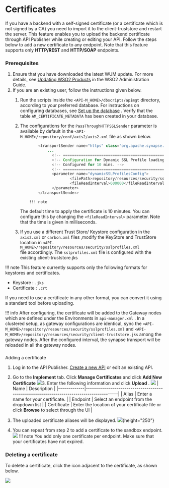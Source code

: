 # Certificates

If you have a backend with a self-signed certificate (or a certificate which is not signed by a CA) you need to import it to the client-truststore and restart the server. This feature enables you to upload the backend certificate through API Publisher while creating or editing your API. Follow the steps below to add a new certificate to any endpoint. Note that this feature supports only **HTTP/REST** and **HTTP/SOAP** endpoints.

### Prerequisites

1.  Ensure that you have downloaded the latest WUM update. For more details, see [Updating WSO2 Products](https://docs.wso2.com/display/ADMIN44x/Updating+WSO2+Products) in the WSO2 Administration Guide.
2.  If you are an existing user, follow the instructions given below.
    1.  Run the scripts inside the `<API-M_HOME>/dbscripts/apimgt` directory, according to your preferred database. For instructions on configuring databases, see [Set up the database](https://docs.wso2.com/display/AM260/Changing+the+Default+API-M+Databases#ChangingtheDefaultAPI-MDatabases-Step1-Setupthedatabase) . Verify that the table `AM_CERTIFICATE_METADATA` has been created in your database.

    2.  The configurations for the `PassThroughHTTPSSLSender` parameter is available by default in the `<API-M_HOME>/repository/conf/axis2/axis2.xml` file as shown below.

        ``` java
                <transportSender name="https" class="org.apache.synapse.transport.passthru.PassThroughHttpSSLSender">
                    ...
                      <!-- ============================================== -->
                      <!-- Configuration for Dynamic SSL Profile loading. -->
                      <!-- Configured for 10 mins. -->
                      <!-- ============================================== -->
                      <parameter name="dynamicSSLProfilesConfig">
                              <filePath>repository/resources/security/sslprofiles.xml</filePath>
                              <fileReadInterval>600000</fileReadInterval>
                      </parameter>
                </transportSender>
        ```

                !!! note
        The default time to apply the certificate is 10 minutes. You can configure this by changing the `<fileReadInterval>` parameter. Note that the time is given in milliseconds.


    3.  If you use a different Trust Store/ Keystore configuration in the `axis2.xml` or `carbon.xml` files ,modify the KeyStore and TrustStore location in `<API-M_HOME>/repository/resources/security/sslprofiles.xml` file accordingly. The `sslprofiles.xml` file is configured with the existing client-truststore.jks

!!! note
This feature currently supports only the following formats for keystores and certificates.

-   Keystore : `.jks          `
-   Certificate : `.crt          `

If you need to use a certificate in any other format, you can convert it using a standard tool before uploading.


!!! info
After configuring, the certificate will be added to the Gateway nodes which are defined under the Environments in `api-manager.xml` . In a clustered setup, as gateway configurations are identical, sync the `<API-M_HOME>/repository/resources/security/sslprofiles.xml` and `<API-M_HOME>/repository/resources/security/client-truststore.jks` among the gateway nodes. After the configured interval, the synapse transport will be reloaded in all the gateway nodes.


### 
Adding a certificate

1.  Log in to the API Publisher. [Create a new API](https://docs.wso2.com/display/AM300/Create+and+Publish+an+API) or edit an existing API.
2.  Go to the **Implement** tab. Click **Manage Certificates** and click **Add New Certificate**
    ![]({{base_path}}/assets/attachments/126560467/126560484.png)3.  Enter the following information and click **Upload** .
    ![]({{base_path}}/assets/attachments/126560467/126560485.png)
    | Name        | Description                                                                              |
    |-------------|------------------------------------------------------------------------------------------|
    | Alias       | Enter a name for your certificate.                                                       |
    | Endpoint    | Select an endpoint from the dropdown list                                                |
    | Certificate | Enter the location of your certificate file or click **Browse** to select through the UI |

4.  The uploaded certificate aliases will be displayed.
    ![]({{base_path}}/assets/attachments/126560467/126560486.png){height="250"}
5.  You can repeat from step 2 to add a certificate to the sandbox endpoint.
    ![]({{base_path}}/assets/attachments/126560467/126560487.png)
!!! note
You add only one certificate per endpoint. Make sure that your certificates have not expired.


### Deleting a certificate

To delete a certificate, click the icon adjacent to the certificate, as shown below.

![]({{base_path}}/assets/attachments/126560467/126560488.png)


